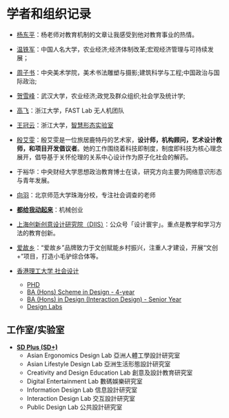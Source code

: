 # 学者和组织记录

- [杨东平](http://rdbk1.ynlib.cn:6251/qw?s0=4&s1=杨东平)：杨老师对教育机制的文章让我感受到他对教育事业的热情。
- [温铁军](https://kns.cnki.net/kcms2/author/detail?v=7P_nOixU6lUPgaPkiZNsGX3SC2wEjRGfFZP4p9Oy3AqmrszurHeyRToVTa7A7Wvg8Y_7ESCerGyEuf-24ESaBClPyuumxgKZnndCWR4lTS2V9m-gYARXWzBElYcqblF5&uniplatform=NZKPT&language=CHS)：中国人名大学，农业经济;经济体制改革;宏观经济管理与可持续发展；
- [周子书](https://kns.cnki.net/kcms2/author/detail?v=7P_nOixU6lVCNbmzvfq27o-5nSuO-B4aLYuRYMNy3QTDq6FrMWn4uLE2EpQYuBxBCT7GwzJBzjgKUrfF5P2Xhnuy1U5zfUobEdOKbA125U9c8VqNuiOYMBuH1AAVTFJD&uniplatform=NZKPT&language=CHS)：中央美术学院，美术书法雕塑与摄影;建筑科学与工程;中国政治与国际政治;
- [贺雪峰](https://kns.cnki.net/kcms2/author/detail?v=7P_nOixU6lXFI34kdjkoL2xwlYBptXHt-0BEFzwbJf1h2xvH_gJA_06TyLgWfCWhHE5QuBUarSCuOW2KWvmzJOPMAklddoHZJOCmjCxoykV_P81YtmSJBTZJcVQPtzc3&uniplatform=NZKPT&language=CHS)：武汉大学，农业经济;政党及群众组织;社会学及统计学;
- [高飞](http://zju-fast.com/fei-gao/)：浙江大学，FAST Lab 无人机团队
- [王冠云](https://design.zju.edu.cn/guanyunlab/members)：浙江大学，[智慧形态实验室](https://design.zju.edu.cn/guanyunlab/)
- [殷艾雯](https://medialab.timesmuseum.org/cn/people/yinaiwen)：殷艾雯是一位旅居鹿特丹的艺术家，**设计师，机构顾问，艺术设计教师，和项目开发倡议者**。她的工作围绕着科技即制度，制度即科技为核心理念展开，倡导基于关怀伦理的关系中心设计作为原子化社会的解药。
- 于裕华：中央财经大学思想政治教育博士在读，研究方向主要为网络意识形态与青年发展。
- [向羽](https://kns.cnki.net/kcms2/author/detail?v=_6cC4UgRj8RKeI_EG7N1Sk247fdLCD0fFhbDYLFp5-3F4aBgqdQaF21YEKYutZIrEqlDxEtb623-wsKDNqRY_OuQuh2fdKTUkFIlTnXvj4fioMZ8kfrFEQ==&uniplatform=NZKPT&language=CHS)：北京师范大学珠海分校，专注社会调查的老师
- [**都给我动起来**](https://space.bilibili.com/485627232?spm_id_from=333.788.0.0)：机械创业



- [上海创新创意设计研究院（DIIS）](https://diis.org.cn/Cn)：公众号「设计寰宇」。重点是教学和学习方法的教育创新。
- [爱故乡](https://www.aiguxiang.com.cn/)：“爱故乡”品牌致力于文创赋能乡村振兴，注重人才建设，开展“文创+”项目，打造小毛驴综合体等。
- [香港理工大学 社会设计](https://www.polyu.edu.hk/sd/study/rpg/phd/)
  - [PHD](https://www.polyu.edu.hk/sd/study/rpg/phd/)
  - [BA (Hons) Scheme in Design - 4-year](https://www.polyu.edu.hk/sd/study/ug/scheme-in-design/)
  - [BA (Hons) in Design (Interaction Design) - Senior Year](https://www.polyu.edu.hk/sd/study/ug-sy/interaction-design/)
  - [Design Labs](https://www.polyu.edu.hk/sd/research/design-labs/)



## 工作室/实验室

- [**SD Plus (SD+)** ](https://www.sdplus.hk/)
  - Asian Ergonomics Design Lab 亞洲人體工學設計研究室
  - Asian Lifestyle Design Lab 亞洲生活形態設計研究室
  - Creativity and Design Education Lab 創意及設計教育研究室
  - Digital Entertainment Lab 數碼娛樂研究室
  - Information Design Lab 信息設計研究室
  - Interaction Design Lab 交互設計研究室
  - Public Design Lab 公共設計研究室


